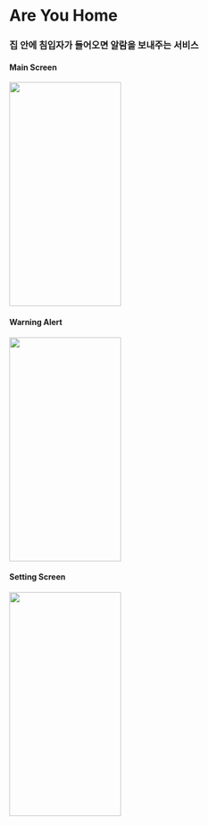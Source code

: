 # Are You Home

### 집 안에 침입자가 들어오면 알람을 보내주는 서비스 


#### Main Screen
<img src="https://github.com/wkdghdwns199/are-you-home/assets/35947667/8294781c-d55a-4c84-857d-fefeda637b5e" width="200" height="400"/>

#### Warning Alert
<img src="https://github.com/wkdghdwns199/are-you-home/assets/35947667/4ab09acb-5472-4d9e-903e-55fa93e4ac00" width="200" height="400"/>

#### Setting Screen 
<img src="https://github.com/wkdghdwns199/are-you-home/assets/35947667/e5ba6830-26f8-41f1-8d27-d02b3341b8f9" width="200" height="400"/>


